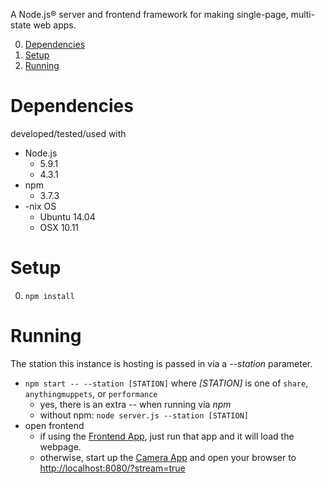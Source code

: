 A Node.js® server and frontend framework for making single-page, 
multi-state web apps.

0. [Dependencies](#dependencies)
0. [Setup](#setup)
0. [Running](#running)

# Dependencies
developed/tested/used with 

* Node.js
  - 5.9.1 
  - 4.3.1
* npm 
  - 3.7.3
* -nix OS
  - Ubuntu 14.04
  - OSX 10.11

# Setup

0. `npm install`

# Running
The station this instance is hosting is passed in via a _--station_ parameter.

* `npm start -- --station [STATION]` where _[STATION]_ is one of `share`, `anythingmuppets`, or `performance`
  - yes, there is an extra _--_ when running via _npm_
  - without npm: `node server.js --station [STATION]`
* open frontend
  - if using the [Frontend App](../Frontend/), just run that app and it will load the webpage.
  - otherwise, start up the [Camera App](../Camera/) and open your browser to [http://localhost:8080/?stream=true]()
